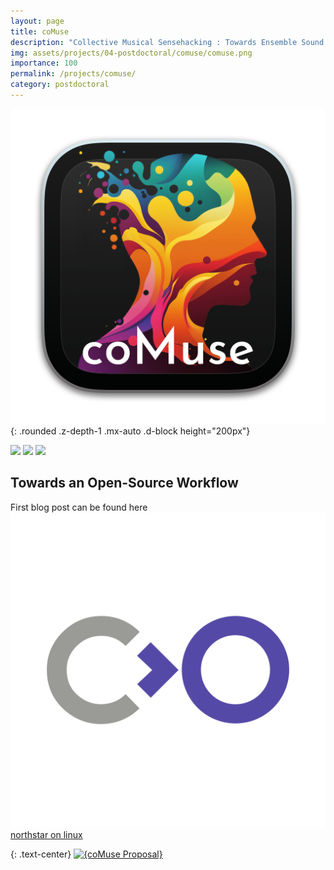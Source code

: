 ```yaml
---
layout: page
title: coMuse
description: "Collective Musical Sensehacking : Towards Ensemble Sound ARt  (2023)"
img: assets/projects/04-postdoctoral/comuse/comuse.png
importance: 100
permalink: /projects/comuse/
category: postdoctoral
---
```


![example image](/assets/projects/04-postdoctoral/comuse/banner.png){: .rounded .z-depth-1 .mx-auto .d-block height="200px"}

<div class="caption">
    <a href="#"><img src="https://img.shields.io/badge/Platform-Linux-yellow?style=flat-square&logo=linux&logoColor=white"></a>
    <a href="https://godotengine.org/"><img src="https://img.shields.io/badge/Environment-Godot-orange?style=flat-square&logo=godot&logoColor=white"></a>
    <!-- <a href="https://www.youtube.com/watch?v=zOeXI_WvzJA&list=PLA1CN3oynXG32NicEi72nnXsIp1anyWSr"><img src="https://img.shields.io/badge/Performances-Playlist-green?style=flat-square&logo=actigraph&logoColor=white"></a>
    <a href="https://github.com/sambilbow/polygons/wiki"><img src="https://img.shields.io/badge/Guide-Wiki-red?style=flat-square&logo=todoist&logoColor=white"></a> -->
    <a href="https://github.com/sambilbow/comuse/"><img src="https://img.shields.io/badge/Code-GitHub-blue?style=flat-square&logo=github&logoColor=white"></a>
</div>

## Towards an Open-Source Workflow
First blog post can be found here [<img id="emoji" src="/assets/img/emoji/collabora.png"> northstar on linux](/blog/2023/north-star-on-linux)

{: .text-center}
[![{coMuse Proposal}](https://ytcards.demolab.com/?id=lkLRmX3Kumw&title=coMuse+Proposal&lang=en&timestamp=1657900736&background_color=%230d1117&title_color=%23ffffff&stats_color=%23dedede&width=250&duration=157 "area~ Demonstration")](https://youtu.be/lkLRmX3Kumw)